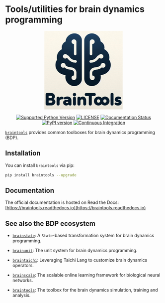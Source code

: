 # Tools/utilities for brain dynamics programming

<p align="center">
  	<img alt="Header image of braintools." src="https://github.com/brainpy/braintools/blob/main/docs/_static/braintools.jpg" width=50%>
</p> 



<p align="center">
	<a href="https://pypi.org/project/braintools/"><img alt="Supported Python Version" src="https://img.shields.io/pypi/pyversions/braintools"></a>
	<a href="https://github.com/brainpy/braintools/blob/main/LICENSE"><img alt="LICENSE" src="https://img.shields.io/badge/License-Apache%202.0-blue.svg"></a>
    <a href='https://braintools.readthedocs.io/en/latest/?badge=latest'>
        <img src='https://readthedocs.org/projects/braintools/badge/?version=latest' alt='Documentation Status' />
    </a>  	
    <a href="https://badge.fury.io/py/braintools"><img alt="PyPI version" src="https://badge.fury.io/py/braintools.svg"></a>
    <a href="https://github.com/brainpy/braintools/actions/workflows/CI.yml"><img alt="Continuous Integration" src="https://github.com/brainpy/braintools/actions/workflows/CI.yml/badge.svg"></a>
</p>


[``braintools``](https://github.com/brainpy/braintools) provides common toolboxes for brain dynamics programming (BDP). 


## Installation

You can install ``braintools`` via pip:

```bash
pip install braintools --upgrade
```

## Documentation

The official documentation is hosted on Read the Docs: [https://braintools.readthedocs.io](https://braintools.readthedocs.io)



## See also the BDP ecosystem

- [``brainstate``](https://github.com/brainpy/brainstate): A ``State``-based transformation system for brain dynamics programming.

- [``brainunit``](https://github.com/brainpy/brainunit): The unit system for brain dynamics programming.

- [``braintaichi``](https://github.com/brainpy/braintaichi): Leveraging Taichi Lang to customize brain dynamics operators.

- [``brainscale``](https://github.com/brainpy/brainscale): The scalable online learning framework for biological neural networks.

- [``braintools``](https://github.com/brainpy/braintools): The toolbox for the brain dynamics simulation, training and analysis.

